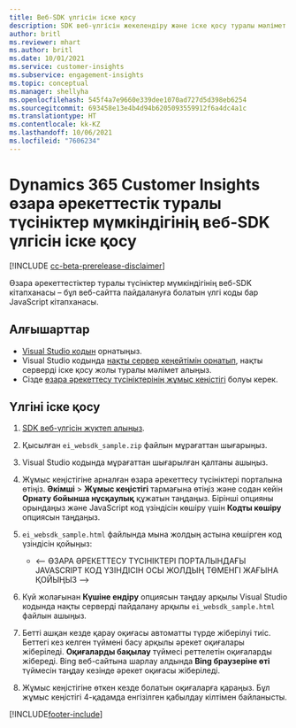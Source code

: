 ```yaml
---
title: Веб-SDK үлгісін іске қосу
description: SDK веб-үлгісін жекелендіру және іске қосу туралы мәлімет алыңыз.
author: britl
ms.reviewer: mhart
ms.author: britl
ms.date: 10/01/2021
ms.service: customer-insights
ms.subservice: engagement-insights
ms.topic: conceptual
ms.manager: shellyha
ms.openlocfilehash: 545f4a7e9660e339dee1070ad727d5d398eb6254
ms.sourcegitcommit: 693458e13e4b4d94b6205093559912f6a4dc4a1c
ms.translationtype: HT
ms.contentlocale: kk-KZ
ms.lasthandoff: 10/06/2021
ms.locfileid: "7606234"
---
```

# <a name="run-the-web-sdk-sample-for-dynamics-365-customer-insights-engagement-insights-capability"></a>Dynamics 365 Customer Insights өзара әрекеттестік туралы түсініктер мүмкіндігінің веб-SDK үлгісін іске қосу

[!INCLUDE [cc-beta-prerelease-disclaimer](includes/cc-beta-prerelease-disclaimer.md)]

Өзара әрекеттестіктер туралы түсініктер мүмкіндігінің веб-SDK кітапханасы – бұл веб-сайтта пайдалануға болатын үлгі коды бар JavaScript кітапханасы.

## <a name="prerequisites"></a>Алғышарттар

- [Visual Studio кодын](https://code.visualstudio.com/) орнатыңыз.
- Visual Studio кодында [нақты сервер кеңейтімін орнатып](https://marketplace.visualstudio.com/items?itemName=ritwickdey.LiveServer), нақты серверді іске қосу жолы туралы мәлімет алыңыз.
- Сізде [өзара әрекеттесу түсініктерінің жұмыс кеңістігі](create-workspace.md) болуы керек.

## <a name="run-sample"></a>Үлгіні іске қосу

1. [SDK веб-үлгісін жүктеп алыңыз](https://download.pi.dynamics.com/sdk/EngagementInsightsSamples/ei_websdk_sample.zip).

1. Қысылған `ei_websdk_sample.zip` файлын мұрағаттан шығарыңыз.

1. Visual Studio кодында мұрағаттан шығарылған қалтаны ашыңыз.

1. Жұмыс кеңістігіне арналған өзара әрекеттесу түсініктері порталына өтіңіз. **Әкімші** > **Жұмыс кеңістігі**  тармағына өтіңіз және содан кейін **Орнату бойынша нұсқаулық** құжатын таңдаңыз. Бірінші опцияны орындаңыз және JavaScript код үзіндісін көшіру үшін **Кодты көшіру** опциясын таңдаңыз.

1. `ei_websdk_sample.html` файлында мына жолдың астына көшірген код үзіндісін қойыңыз:

   - <-- ӨЗАРА ӘРЕКЕТТЕСУ ТҮСІНІКТЕРІ ПОРТАЛЫНДАҒЫ JAVASCRIPT КОД ҮЗІНДІСІН ОСЫ ЖОЛДЫҢ ТӨМЕНГІ ЖАҒЫНА ҚОЙЫҢЫЗ -->

1. Күй жолағынан **Күшіне ендіру** опциясын таңдау арқылы Visual Studio кодында нақты серверді пайдалану арқылы `ei_websdk_sample.html` файлын ашыңыз.

1. Бетті ашқан кезде қарау оқиғасы автоматты түрде жіберілуі тиіс. Беттегі кез келген түймені басу арқылы әрекет оқиғалары жіберіледі. **Оқиғаларды бақылау** түймесі реттелетін оқиғаларды жібереді. Bing веб-сайтына шарлау алдында **Bing браузеріне өті** түймесін таңдау кезінде әрекет оқиғасы жіберіледі.

1. Жұмыс кеңістігіне өткен кезде болатын оқиғаларға қараңыз. Бұл жұмыс кеңістігі 4-қадамда енгізілген қабылдау кілтімен байланысты.


[!INCLUDE[footer-include](../includes/footer-banner.md)]
